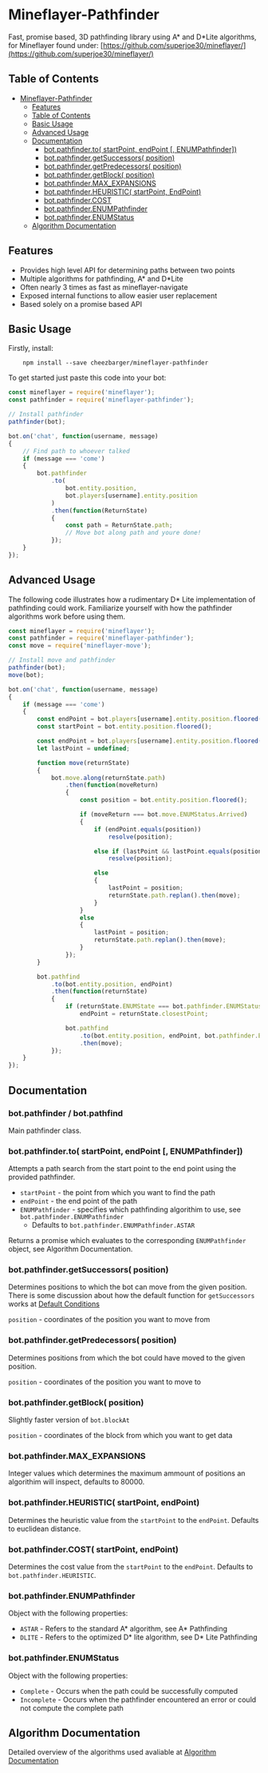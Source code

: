 # Mineflayer-Pathfinder

Fast, promise based, 3D pathfinding library using A* and D*Lite algorithms, for Mineflayer found under: [https://github.com/superjoe30/mineflayer/](https://github.com/superjoe30/mineflayer/)

## Table of Contents

- [Mineflayer-Pathfinder](#mineflayer-pathfinder)
    - [Features](#features)
    - [Table of Contents](#table-of-contents)
    - [Basic Usage](#basic-usage)
    - [Advanced Usage](#advanced-usage)
    - [Documentation](#documentation)
        - [bot.pathfinder.to( startPoint, endPoint [, ENUMPathfinder])](#botpathfinderto-startpoint-endpoint--enumpathfinder)
        - [bot.pathfinder.getSuccessors( position)](#botpathfindergetsuccessors-position)
        - [bot.pathfinder.getPredecessors( position)](#botpathfindergetpredecessors-position)
        - [bot.pathfinder.getBlock( position)](#botpathfindergetblock-position)
        - [bot.pathfinder.MAX_EXPANSIONS](#botpathfindermax_expansions)
        - [bot.pathfinder.HEURISTIC( startPoint, EndPoint)](#botpathfinderheuristic-startpoint-endpoint)
        - [bot.pathfinder.COST](#botpathfindercost)
        - [bot.pathfinder.ENUMPathfinder](#botpathfinderenumpathfinder)
        - [bot.pathfinder.ENUMStatus](#botpathfinderenumstatus)
    - [Algorithm Documentation](#algorithm-documentation)

## Features

* Provides high level API for determining paths between two points
* Multiple algorithms for pathfinding, A* and D*Lite
* Often nearly 3 times as fast as mineflayer-navigate
* Exposed internal functions to allow easier user replacement
* Based solely on a promise based API

## Basic Usage

Firstly, install:
```
    npm install --save cheezbarger/mineflayer-pathfinder
```

To get started just paste this code into your bot:
```js
const mineflayer = require('mineflayer');
const pathfinder = require('mineflayer-pathfinder');

// Install pathfinder
pathfinder(bot);

bot.on('chat', function(username, message)
{
    // Find path to whoever talked
    if (message === 'come')
    {
        bot.pathfinder
            .to(
                bot.entity.position,
                bot.players[username].entity.position
            )
            .then(function(ReturnState)
            {
                const path = ReturnState.path;
                // Move bot along path and youre done!
            });
    }
});
```

## Advanced Usage

The following code illustrates how a rudimentary D* Lite implementation of pathfinding could work.
Familiarize yourself with how the pathfinder algorithms work before using them.
```js
const mineflayer = require('mineflayer');
const pathfinder = require('mineflayer-pathfinder');
const move = require('mineflayer-move');

// Install move and pathfinder
pathfinder(bot);
move(bot);

bot.on('chat', function(username, message)
{
    if (message === 'come')
    {
        const endPoint = bot.players[username].entity.position.floored();
        const startPoint = bot.entity.position.floored();

        const endPoint = bot.players[username].entity.position.floored();
        let lastPoint = undefined;

        function move(returnState)
        {
            bot.move.along(returnState.path)
                .then(function(moveReturn)
                {
                    const position = bot.entity.position.floored();

                    if (moveReturn === bot.move.ENUMStatus.Arrived)
                    {
                        if (endPoint.equals(position))
                            resolve(position);

                        else if (lastPoint && lastPoint.equals(position))
                            resolve(position);

                        else
                        {
                            lastPoint = position;
                            returnState.path.replan().then(move);
                        }
                    }
                    else
                    {
                        lastPoint = position;
                        returnState.path.replan().then(move);
                    }
                });
        }

        bot.pathfind
            .to(bot.entity.position, endPoint)
            .then(function(returnState)
            {
                if (returnState.ENUMState === bot.pathfinder.ENUMStatus.Incomplete)
                    endPoint = returnState.closestPoint;

                bot.pathfind
                    .to(bot.entity.position, endPoint, bot.pathfinder.ENUMPathfinder.DLITE)
                    .then(move);
            });
    }
});
```

## Documentation

### bot.pathfinder / bot.pathfind
Main pathfinder class.

### bot.pathfinder.to( startPoint, endPoint [, ENUMPathfinder])
Attempts a path search from the start point to the end point using the provided pathfinder.

* `startPoint` - the point from which you want to find the path
* `endPoint` - the end point of the path
* `ENUMPathfinder` - specifies which pathfinding algorithim to use, see `bot.pathfinder.ENUMPathfinder`
  * Defaults to `bot.pathfinder.ENUMPathfinder.ASTAR`

Returns a promise which evaluates to the corresponding `ENUMPathfinder` object, see Algorithm Documentation.

### bot.pathfinder.getSuccessors( position)
Determines positions to which the bot can move from the given position. There is some discussion about how the default function for `getSuccessors` works at [Default Conditions](https://github.com/CheezBarger/Mineflayer-Pathfinder/tree/master/DefaultConditions)

`position` - coordinates of the position you want to move from

### bot.pathfinder.getPredecessors( position)
Determines positions from which the bot could have moved to the given position.

`position` - coordinates of the position you want to move to

### bot.pathfinder.getBlock( position)
Slightly faster version of `bot.blockAt`

`position` - coordinates of the block from which you want to get data

### bot.pathfinder.MAX_EXPANSIONS
Integer values which determines the maximum ammount of positions an algorithim will inspect, defaults to 80000.

### bot.pathfinder.HEURISTIC( startPoint, endPoint)
Determines the heuristic value from the `startPoint` to the `endPoint`. Defaults to euclidean distance.

### bot.pathfinder.COST( startPoint, endPoint)
Determines the cost value from the `startPoint` to the `endPoint`. Defaults to `bot.pathfinder.HEURISTIC`.

### bot.pathfinder.ENUMPathfinder
Object with the following properties:
* `ASTAR` - Refers to the standard A* algorithm, see A* Pathfinding
* `DLITE` - Refers to the optimized D* lite algorithm, see D* Lite Pathfinding

### bot.pathfinder.ENUMStatus
Object with the following properties:
* `Complete` - Occurs when the path could be successfully computed
* `Incomplete` - Occurs when the pathfinder encountered an error or could not compute the complete path

## Algorithm Documentation
Detailed overview of the algorithms used avaliable at [Algorithm Documentation](https://github.com/CheezBarger/Mineflayer-Pathfinder/tree/master/Pathfinders)
